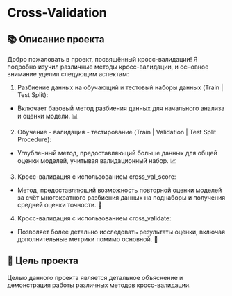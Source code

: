 # Cross-Validation

## 📚 Описание проекта

Добро пожаловать в проект, посвящённый кросс-валидации! Я подробно изучил различные методы кросс-валидации, и основное внимание уделил следующим аспектам:

1. Разбиение данных на обучающий и тестовый наборы данных (Train | Test Split): 
  - Включает базовый метод разбиения данных для начального анализа и оценки модели. 📊

2. Обучение - валидация - тестирование (Train | Validation | Test Split Procedure):
  - Углубленный метод, предоставляющий больше данных для общей оценки моделей, учитывая валидационный набор. 📈

3. Кросс-валидация с использованием cross_val_score:
  - Метод, предоставляющий возможность повторной оценки моделей за счёт многократного разбиения данных на поднаборы и получения средней оценки точности. 🔄

4. Кросс-валидация с использованием cross_validate:
  - Позволяет более детально исследовать результаты оценки, включая дополнительные метрики помимо основной. 📑

## 🎯 Цель проекта

Целью данного проекта является детальное объяснение и демонстрация работы различных методов кросс-валидации.
